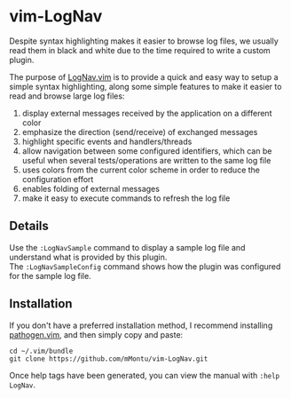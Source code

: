 # vim-LogNav

Despite syntax highlighting makes it easier to browse log files, we usually
read them in black and white due to the time required to write a custom
plugin.

The purpose of [LogNav.vim](https://github.com/mMontu/vim-LogNav/) is to
provide a quick and easy way to setup a simple syntax highlighting, along some
simple features to make it easier to read and browse large log files:

1. display external messages received by the application on a different
   color
2. emphasize the direction (send/receive) of exchanged messages
3. highlight specific events and handlers/threads
4. allow navigation between some configured identifiers, which can be useful
   when several tests/operations are written to the same log file
5. uses colors from the current color scheme in order to reduce the
   configuration effort
6. enables folding of external messages
7. make it easy to execute commands to refresh the log file

## Details ##

Use the `:LogNavSample` command to display a sample log file and understand
what is provided by this plugin.  
The `:LogNavSampleConfig` command shows how the plugin was configured for the
sample log file.


## Installation

If you don't have a preferred installation method, I recommend
installing [pathogen.vim](https://github.com/tpope/vim-pathogen), and
then simply copy and paste:

    cd ~/.vim/bundle
    git clone https://github.com/mMontu/vim-LogNav.git

Once help tags have been generated, you can view the manual with
`:help LogNav`.

